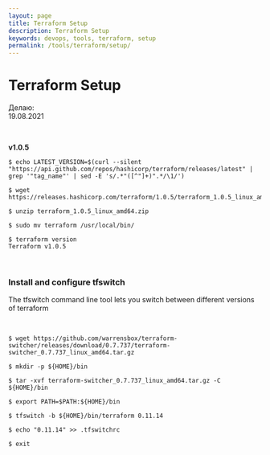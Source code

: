 ```yaml
---
layout: page
title: Terraform Setup
description: Terraform Setup
keywords: devops, tools, terraform, setup
permalink: /tools/terraform/setup/
---
```


# Terraform Setup

Делаю:  
19.08.2021

<br/>

**v1.0.5**

    $ echo LATEST_VERSION=$(curl --silent "https://api.github.com/repos/hashicorp/terraform/releases/latest" | grep '"tag_name"' | sed -E 's/.*"([^"]+)".*/\1/')

    $ wget https://releases.hashicorp.com/terraform/1.0.5/terraform_1.0.5_linux_amd64.zip

    $ unzip terraform_1.0.5_linux_amd64.zip

    $ sudo mv terraform /usr/local/bin/

    $ terraform version
    Terraform v1.0.5

<br/>

### Install and configure tfswitch

The tfswitch command line tool lets you switch between different versions of terraform

<br/>

```
$ wget https://github.com/warrensbox/terraform-switcher/releases/download/0.7.737/terraform-switcher_0.7.737_linux_amd64.tar.gz

$ mkdir -p ${HOME}/bin

$ tar -xvf terraform-switcher_0.7.737_linux_amd64.tar.gz -C ${HOME}/bin

$ export PATH=$PATH:${HOME}/bin

$ tfswitch -b ${HOME}/bin/terraform 0.11.14

$ echo "0.11.14" >> .tfswitchrc

$ exit

```
